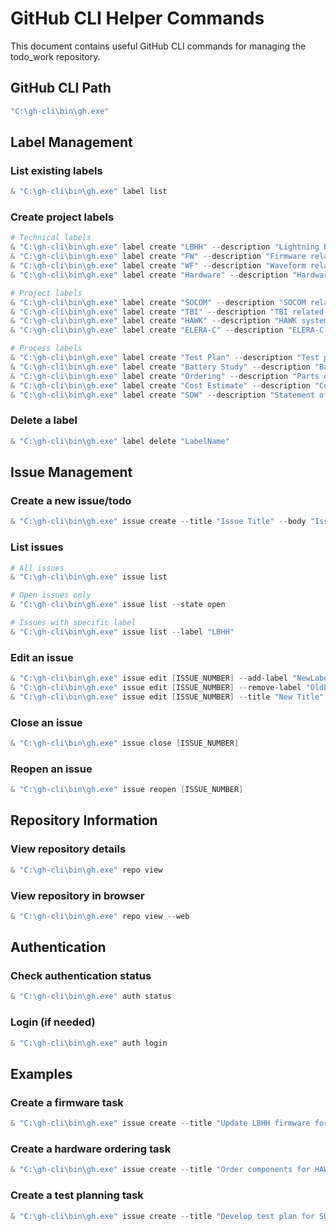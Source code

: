 # GitHub CLI Helper Commands

This document contains useful GitHub CLI commands for managing the todo_work repository.

## GitHub CLI Path
```powershell
"C:\gh-cli\bin\gh.exe"
```

## Label Management

### List existing labels
```powershell
& "C:\gh-cli\bin\gh.exe" label list
```

### Create project labels
```powershell
# Technical labels
& "C:\gh-cli\bin\gh.exe" label create "LBHH" --description "Lightning BOLT Hand Held related tasks" --color "FF6B6B"
& "C:\gh-cli\bin\gh.exe" label create "FW" --description "Firmware related tasks" --color "4ECDC4"
& "C:\gh-cli\bin\gh.exe" label create "WF" --description "Waveform related tasks" --color "45B7D1"
& "C:\gh-cli\bin\gh.exe" label create "Hardware" --description "Hardware related tasks and issues" --color "96CEB4"

# Project labels
& "C:\gh-cli\bin\gh.exe" label create "SOCOM" --description "SOCOM related requirements and tasks" --color "FFEAA7"
& "C:\gh-cli\bin\gh.exe" label create "TBI" --description "TBI related tasks and requirements" --color "DDA0DD"
& "C:\gh-cli\bin\gh.exe" label create "HAWK" --description "HAWK system related tasks" --color "98D8C8"
& "C:\gh-cli\bin\gh.exe" label create "ELERA-C" --description "ELERA-C related tasks and development" --color "F7DC6F"

# Process labels
& "C:\gh-cli\bin\gh.exe" label create "Test Plan" --description "Test planning and execution tasks" --color "BB8FCE"
& "C:\gh-cli\bin\gh.exe" label create "Battery Study" --description "Battery analysis and power management tasks" --color "85C1E9"
& "C:\gh-cli\bin\gh.exe" label create "Ordering" --description "Parts ordering and procurement tasks" --color "F8C471"
& "C:\gh-cli\bin\gh.exe" label create "Cost Estimate" --description "Cost estimation and budgeting tasks" --color "82E0AA"
& "C:\gh-cli\bin\gh.exe" label create "SOW" --description "Statement of Work related tasks" --color "F1948A"
```

### Delete a label
```powershell
& "C:\gh-cli\bin\gh.exe" label delete "LabelName"
```

## Issue Management

### Create a new issue/todo
```powershell
& "C:\gh-cli\bin\gh.exe" issue create --title "Issue Title" --body "Issue description" --label "priority: medium,LBHH,FW"
```

### List issues
```powershell
# All issues
& "C:\gh-cli\bin\gh.exe" issue list

# Open issues only
& "C:\gh-cli\bin\gh.exe" issue list --state open

# Issues with specific label
& "C:\gh-cli\bin\gh.exe" issue list --label "LBHH"
```

### Edit an issue
```powershell
& "C:\gh-cli\bin\gh.exe" issue edit [ISSUE_NUMBER] --add-label "NewLabel"
& "C:\gh-cli\bin\gh.exe" issue edit [ISSUE_NUMBER] --remove-label "OldLabel"
& "C:\gh-cli\bin\gh.exe" issue edit [ISSUE_NUMBER] --title "New Title"
```

### Close an issue
```powershell
& "C:\gh-cli\bin\gh.exe" issue close [ISSUE_NUMBER]
```

### Reopen an issue
```powershell
& "C:\gh-cli\bin\gh.exe" issue reopen [ISSUE_NUMBER]
```

## Repository Information

### View repository details
```powershell
& "C:\gh-cli\bin\gh.exe" repo view
```

### View repository in browser
```powershell
& "C:\gh-cli\bin\gh.exe" repo view --web
```

## Authentication

### Check authentication status
```powershell
& "C:\gh-cli\bin\gh.exe" auth status
```

### Login (if needed)
```powershell
& "C:\gh-cli\bin\gh.exe" auth login
```

## Examples

### Create a firmware task
```powershell
& "C:\gh-cli\bin\gh.exe" issue create --title "Update LBHH firmware for new waveform" --body "Need to implement new waveform processing in the firmware" --label "priority: high,LBHH,FW,WF"
```

### Create a hardware ordering task
```powershell
& "C:\gh-cli\bin\gh.exe" issue create --title "Order components for HAWK prototype" --body "Need to order resistors, capacitors, and connectors for the new prototype" --label "priority: medium,HAWK,Hardware,Ordering"
```

### Create a test planning task
```powershell
& "C:\gh-cli\bin\gh.exe" issue create --title "Develop test plan for SOCOM requirements" --body "Create comprehensive test plan covering all SOCOM requirements" --label "priority: high,SOCOM,Test Plan"
```
